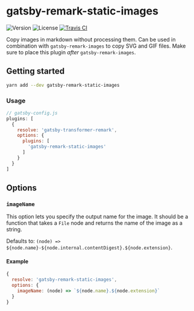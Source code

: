 # gatsby-remark-static-images


![Version](https://img.shields.io/npm/v/gatsby-remark-static-images) ![License](https://img.shields.io/github/license/Mrtenz/gatsby-remark-static-images) [![Travis CI](https://travis-ci.com/Mrtenz/gatsby-remark-static-images.svg?branch=master)](https://travis-ci.com/Mrtenz/gatsby-remark-static-images)

Copy images in markdown without processing them. Can be used in combination with `gatsby-remark-images` to copy SVG and GIF files. Make sure to place this plugin _after_ `gatsby-remark-images`.

## Getting started

```bash
yarn add --dev gatsby-remark-static-images
```

### Usage

```js
// gatsby-config.js
plugins: [
  {
    resolve: 'gatsby-transformer-remark',
    options: {
      plugins: [
        'gatsby-remark-static-images'
      ]
    }
  }
]
```

## Options

### `imageName`

This option lets you specify the output name for the image. It should be a function that takes a `File` node and returns the name of the image as a string.

Defaults to: `(node) => ${node.name}-${node.internal.contentDigest}.${node.extension}`.

#### Example

```js
{
  resolve: 'gatsby-remark-static-images',
  options: {
    imageName: (node) => `${node.name}.${node.extension}`
  }
}
```
